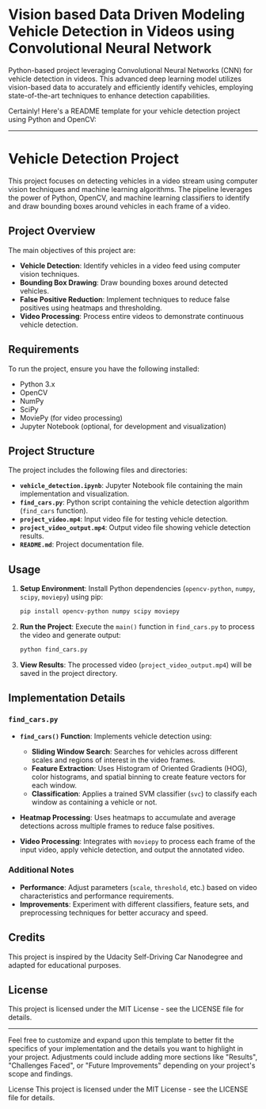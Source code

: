 # Vision based Data Driven Modeling Vehicle Detection in Videos using Convolutional Neural Network
Python-based project leveraging Convolutional Neural Networks (CNN) for vehicle detection in videos. This advanced deep learning model utilizes vision-based data to accurately and efficiently identify vehicles, employing state-of-the-art techniques to enhance detection capabilities.

Certainly! Here's a README template for your vehicle detection project using Python and OpenCV:

---

# Vehicle Detection Project

This project focuses on detecting vehicles in a video stream using computer vision techniques and machine learning algorithms. The pipeline leverages the power of Python, OpenCV, and machine learning classifiers to identify and draw bounding boxes around vehicles in each frame of a video.

## Project Overview

The main objectives of this project are:

- **Vehicle Detection**: Identify vehicles in a video feed using computer vision techniques.
- **Bounding Box Drawing**: Draw bounding boxes around detected vehicles.
- **False Positive Reduction**: Implement techniques to reduce false positives using heatmaps and thresholding.
- **Video Processing**: Process entire videos to demonstrate continuous vehicle detection.

## Requirements

To run the project, ensure you have the following installed:

- Python 3.x
- OpenCV
- NumPy
- SciPy
- MoviePy (for video processing)
- Jupyter Notebook (optional, for development and visualization)

## Project Structure

The project includes the following files and directories:

- **`vehicle_detection.ipynb`**: Jupyter Notebook file containing the main implementation and visualization.
- **`find_cars.py`**: Python script containing the vehicle detection algorithm (`find_cars` function).
- **`project_video.mp4`**: Input video file for testing vehicle detection.
- **`project_video_output.mp4`**: Output video file showing vehicle detection results.
- **`README.md`**: Project documentation file.

## Usage

1. **Setup Environment**: Install Python dependencies (`opencv-python`, `numpy`, `scipy`, `moviepy`) using pip:
   ```bash
   pip install opencv-python numpy scipy moviepy
   ```

2. **Run the Project**: Execute the `main()` function in `find_cars.py` to process the video and generate output:
   ```bash
   python find_cars.py
   ```

3. **View Results**: The processed video (`project_video_output.mp4`) will be saved in the project directory.

## Implementation Details

### `find_cars.py`

- **`find_cars()` Function**: Implements vehicle detection using:
  - **Sliding Window Search**: Searches for vehicles across different scales and regions of interest in the video frames.
  - **Feature Extraction**: Uses Histogram of Oriented Gradients (HOG), color histograms, and spatial binning to create feature vectors for each window.
  - **Classification**: Applies a trained SVM classifier (`svc`) to classify each window as containing a vehicle or not.

- **Heatmap Processing**: Uses heatmaps to accumulate and average detections across multiple frames to reduce false positives.

- **Video Processing**: Integrates with `moviepy` to process each frame of the input video, apply vehicle detection, and output the annotated video.

### Additional Notes

- **Performance**: Adjust parameters (`scale`, `threshold`, etc.) based on video characteristics and performance requirements.
- **Improvements**: Experiment with different classifiers, feature sets, and preprocessing techniques for better accuracy and speed.

## Credits

This project is inspired by the Udacity Self-Driving Car Nanodegree and adapted for educational purposes.

## License

This project is licensed under the MIT License - see the LICENSE file for details.

---

Feel free to customize and expand upon this template to better fit the specifics of your implementation and the details you want to highlight in your project. Adjustments could include adding more sections like "Results", "Challenges Faced", or "Future Improvements" depending on your project's scope and findings.

License
This project is licensed under the MIT License - see the LICENSE file for details.
